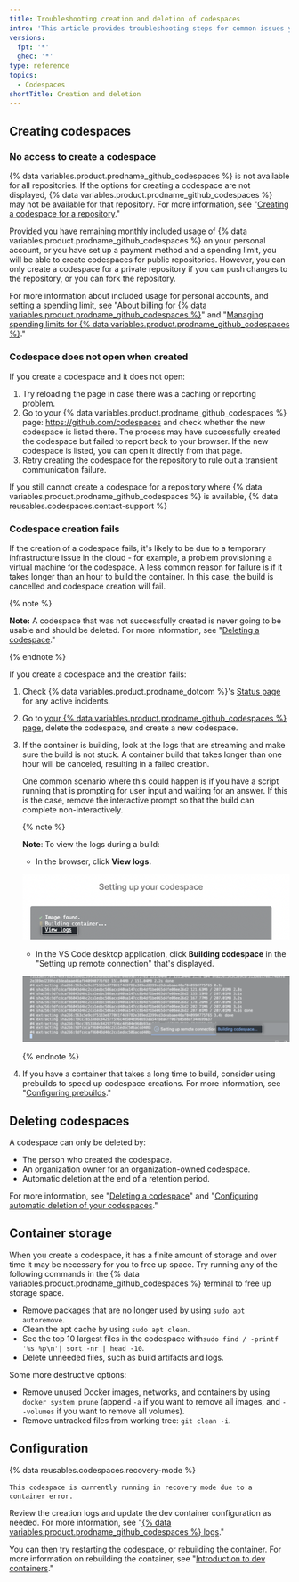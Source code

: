 ```yaml
---
title: Troubleshooting creation and deletion of codespaces
intro: 'This article provides troubleshooting steps for common issues you may experience when creating or deleting a codespace, including storage and configuration issues.'
versions:
  fpt: '*'
  ghec: '*'
type: reference
topics:
  - Codespaces
shortTitle: Creation and deletion
---
```


## Creating codespaces

### No access to create a codespace
{% data variables.product.prodname_github_codespaces %} is not available for all repositories. If the options for creating a codespace are not displayed, {% data variables.product.prodname_github_codespaces %} may not be available for that repository. For more information, see "[Creating a codespace for a repository](/codespaces/developing-in-codespaces/creating-a-codespace-for-a-repository#access-to-codespaces)."

Provided you have remaining monthly included usage of {% data variables.product.prodname_github_codespaces %} on your personal account, or you have set up a payment method and a spending limit, you will be able to create codespaces for public repositories. However, you can only create a codespace for a private repository if you can push changes to the repository, or you can fork the repository.

For more information about included usage for personal accounts, and setting a spending limit, see "[About billing for {% data variables.product.prodname_github_codespaces %}](/billing/managing-billing-for-github-codespaces/about-billing-for-github-codespaces)" and "[Managing spending limits for {% data variables.product.prodname_github_codespaces %}](/billing/managing-billing-for-github-codespaces/managing-spending-limits-for-github-codespaces)."

### Codespace does not open when created

If you create a codespace and it does not open:

1. Try reloading the page in case there was a caching or reporting problem.
2. Go to your {% data variables.product.prodname_github_codespaces %} page: https://github.com/codespaces and check whether the new codespace is listed there. The process may have successfully created the codespace but failed to report back to your browser. If the new codespace is listed, you can open it directly from that page.
3. Retry creating the codespace for the repository to rule out a transient communication failure.

If you still cannot create a codespace for a repository where {% data variables.product.prodname_github_codespaces %} is available, {% data reusables.codespaces.contact-support %}

### Codespace creation fails

If the creation of a codespace fails, it's likely to be due to a temporary infrastructure issue in the cloud - for example, a problem provisioning a virtual machine for the codespace. A less common reason for failure is if it takes longer than an hour to build the container. In this case, the build is cancelled and codespace creation will fail.

{% note %}

**Note:** A codespace that was not successfully created is never going to be usable and should be deleted. For more information, see "[Deleting a codespace](/codespaces/developing-in-codespaces/deleting-a-codespace)."

{% endnote %}

If you create a codespace and the creation fails:

1. Check {% data variables.product.prodname_dotcom %}'s [Status page](https://githubstatus.com) for any active incidents.
1. Go to [your {% data variables.product.prodname_github_codespaces %} page](https://github.com/codespaces), delete the codespace, and create a new codespace.
1. If the container is building, look at the logs that are streaming and make sure the build is not stuck. A container build that takes longer than one hour will be canceled, resulting in a failed creation.

   One common scenario where this could happen is if you have a script running that is prompting for user input and waiting for an answer. If this is the case, remove the interactive prompt so that the build can complete non-interactively.

   {% note %}

   **Note**: To view the logs during a build:
   * In the browser, click **View logs.** 

   ![Screenshot of the Codespaces web UI with the View logs link emphasized](/assets/images/help/codespaces/web-ui-view-logs.png)

   * In the VS Code desktop application, click **Building codespace** in the "Setting up remote connection" that's displayed. 

   ![Screenshot of VS Code with the Building codespace link emphasized](/assets/images/help/codespaces/vs-code-building-codespace.png)

    {% endnote %}
2. If you have a container that takes a long time to build, consider using prebuilds to speed up codespace creations. For more information, see "[Configuring prebuilds](/codespaces/prebuilding-your-codespaces/configuring-prebuilds#configuring-prebuilds)."

## Deleting codespaces

A codespace can only be deleted by:
* The person who created the codespace.
* An organization owner for an organization-owned codespace.
* Automatic deletion at the end of a retention period. 

For more information, see "[Deleting a codespace](/codespaces/developing-in-codespaces/deleting-a-codespace)" and "[Configuring automatic deletion of your codespaces](/codespaces/customizing-your-codespace/configuring-automatic-deletion-of-your-codespaces)."

## Container storage

When you create a codespace, it has a finite amount of storage and over time it may be necessary for you to free up space. Try running any of the following commands in the {% data variables.product.prodname_github_codespaces %} terminal to free up storage space.

- Remove packages that are no longer used by using `sudo apt autoremove`.
- Clean the apt cache by using `sudo apt clean`.
- See the top 10 largest files in the codespace with`sudo find / -printf '%s %p\n'| sort -nr | head -10`.
- Delete unneeded files, such as build artifacts and logs.

Some more destructive options:

- Remove unused Docker images, networks, and containers by using `docker system prune` (append `-a` if you want to remove all images, and `--volumes` if you want to remove all volumes).
- Remove untracked files from working tree: `git clean -i`.

## Configuration

{% data reusables.codespaces.recovery-mode %}

```
This codespace is currently running in recovery mode due to a container error.
```
Review the creation logs and update the dev container configuration as needed. For more information, see "[{% data variables.product.prodname_github_codespaces %} logs](/codespaces/troubleshooting/github-codespaces-logs)."

You can then try restarting the codespace, or rebuilding the container. For more information on rebuilding the container, see "[Introduction to dev containers](/codespaces/setting-up-your-project-for-codespaces/introduction-to-dev-containers#applying-configuration-changes-to-a-codespace)."
